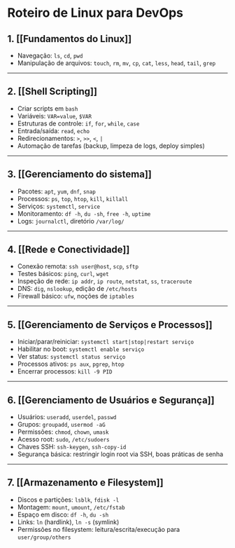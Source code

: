 # Roteiro de Linux para DevOps

## 1. [[Fundamentos do Linux]]
- Navegação: `ls`, `cd`, `pwd`
- Manipulação de arquivos: `touch`, `rm`, `mv`, `cp`, `cat`, `less`, `head`, `tail`, `grep`

---

## 2. [[Shell Scripting]]
- Criar scripts em `bash`
- Variáveis: `VAR=value`, `$VAR`
- Estruturas de controle: `if`, `for`, `while`, `case`
- Entrada/saída: `read`, `echo`
- Redirecionamentos: `>`, `>>`, `<`, `|`
- Automação de tarefas (backup, limpeza de logs, deploy simples)

---

## 3. [[Gerenciamento do sistema]]
- Pacotes: `apt`, `yum`, `dnf`, `snap`
- Processos: `ps`, `top`, `htop`, `kill`, `killall`
- Serviços: `systemctl`, `service`
- Monitoramento: `df -h`, `du -sh`, `free -h`, `uptime`
- Logs: `journalctl`, diretório `/var/log/`

---

## 4. [[Rede e Conectividade]]
- Conexão remota: `ssh user@host`, `scp`, `sftp`
- Testes básicos: `ping`, `curl`, `wget`
- Inspeção de rede: `ip addr`, `ip route`, `netstat`, `ss`, `traceroute`
- DNS: `dig`, `nslookup`, edição de `/etc/hosts`
- Firewall básico: `ufw`, noções de `iptables`

---

## 5. [[Gerenciamento de Serviços e Processos]]
- Iniciar/parar/reiniciar: `systemctl start|stop|restart serviço`
- Habilitar no boot: `systemctl enable serviço`
- Ver status: `systemctl status serviço`
- Processos ativos: `ps aux`, `pgrep`, `htop`
- Encerrar processos: `kill -9 PID`

---

## 6. [[Gerenciamento de Usuários e Segurança]]
- Usuários: `useradd`, `userdel`, `passwd`
- Grupos: `groupadd`, `usermod -aG`
- Permissões: `chmod`, `chown`, `umask`
- Acesso root: `sudo`, `/etc/sudoers`
- Chaves SSH: `ssh-keygen`, `ssh-copy-id`
- Segurança básica: restringir login root via SSH, boas práticas de senha

---

## 7. [[Armazenamento e Filesystem]]
- Discos e partições: `lsblk`, `fdisk -l`
- Montagem: `mount`, `umount`, `/etc/fstab`
- Espaço em disco: `df -h`, `du -sh`
- Links: `ln` (hardlink), `ln -s` (symlink)
- Permissões no filesystem: leitura/escrita/execução para `user/group/others`